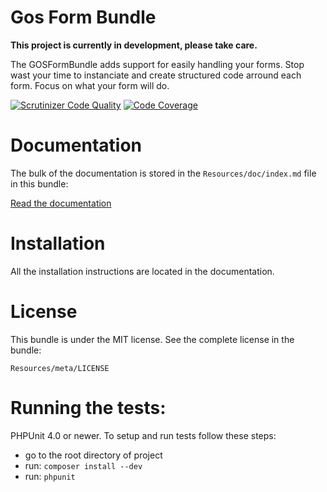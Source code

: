 Gos Form Bundle
===============

**This project is currently in development, please take care.**

The GOSFormBundle adds support for easily handling your forms. Stop wast your time to instanciate and create structured code arround each form. Focus on what your form will do.

[![Scrutinizer Code Quality](https://scrutinizer-ci.com/g/GeniusesOfSymfony/FormBundle/badges/quality-score.png?b=master)](https://scrutinizer-ci.com/g/GeniusesOfSymfony/FormBundle/?branch=master) [![Code Coverage](https://scrutinizer-ci.com/g/GeniusesOfSymfony/FormBundle/badges/coverage.png?b=master)](https://scrutinizer-ci.com/g/GeniusesOfSymfony/FormBundle/?branch=master)

Documentation
=============

The bulk of the documentation is stored in the `Resources/doc/index.md`
file in this bundle:

[Read the documentation](Resources/doc/index.md)

Installation
============

All the installation instructions are located in the documentation.

License
=======

This bundle is under the MIT license. See the complete license in the bundle:

```text
Resources/meta/LICENSE
```

Running the tests:
=================

PHPUnit 4.0 or newer. To setup and run tests follow these steps:

* go to the root directory of project
* run: `composer install --dev`
* run: `phpunit`

